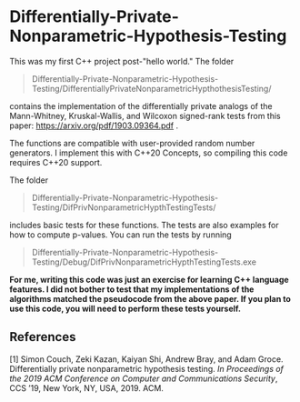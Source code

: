 # Differentially-Private-Nonparametric-Hypothesis-Testing

This was my first C++ project post-"hello world." The folder 

> Differentially-Private-Nonparametric-Hypothesis-Testing/DifferentiallyPrivateNonparametricHypthothesisTesting/ 

contains the implementation of the differentially private analogs of the Mann-Whitney, Kruskal-Wallis, and Wilcoxon signed-rank tests from this paper: https://arxiv.org/pdf/1903.09364.pdf . 

The functions are compatible with user-provided random number generators. I implement this with C++20 Concepts, so compiling this code requires C++20 support. 

The folder 

> Differentially-Private-Nonparametric-Hypothesis-Testing/DifPrivNonparametricHypthTestingTests/

includes basic tests for these functions. The tests are also examples for how to compute p-values. You can run the tests by running 

> Differentially-Private-Nonparametric-Hypothesis-Testing/Debug/DifPrivNonparametricHypthTestingTests.exe

**For me, writing this code was just an exercise for learning C++ language features. I did not bother to test that my implementations of the algorithms matched the pseudocode from the above paper. If you plan to use this code, you will need to perform these tests yourself.**

## References

<a id="1">[1]</a> 
Simon Couch, Zeki Kazan, Kaiyan Shi, Andrew Bray, and Adam Groce. Differentially private nonparametric hypothesis testing. *In Proceedings of the 2019 ACM Conference on Computer and Communications Security*, CCS ’19, New York, NY, USA, 2019. ACM.
 
